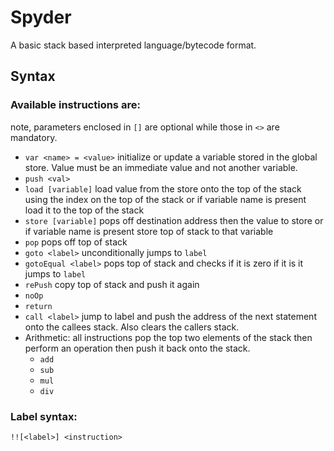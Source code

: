 # Spyder
A basic stack based interpreted language/bytecode format.

## Syntax
### Available instructions are:
note, parameters enclosed in `[]` are optional while those in `<>` are
mandatory.
- `var <name> = <value>` initialize or update a variable stored in the global
  store. Value must be an immediate value and not another variable.
- `push <val>`
- `load [variable]` load value from the store onto the top of the stack using
  the index on the top of the stack or if variable name is present load it to
  the top of the stack
- `store [variable]` pops off destination address then the value to store or if
  variable name is present store top of stack to that variable
- `pop` pops off top of stack
- `goto <label>` unconditionally jumps to `label`
- `gotoEqual <label>` pops top of stack and checks if it is zero if it is it
  jumps to `label`
- `rePush` copy top of stack and push it again
- `noOp`
- `return`
- `call <label>` jump to label and push the address of the next statement onto
  the callees stack. Also clears the callers stack.
- Arithmetic: all instructions pop the top two elements of the stack then
  perform an operation then push it back onto the stack.
  - `add`
  - `sub`
  - `mul`
  - `div`

### Label syntax:
```
!![<label>] <instruction>
```
